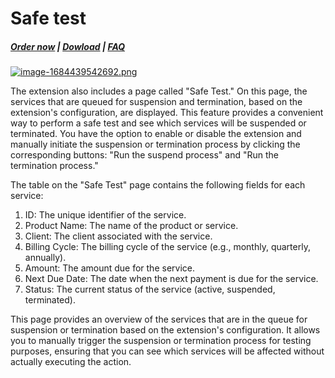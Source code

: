 # Safe test

#####  [Order now](https://puqcloud.com/whmcs-addon-puq-customization.php) | [Dowload](https://download.puqcloud.com/WHMCS/addons/PUQ-Customization/) | [FAQ](https://faq.puqcloud.com/)

[![image-1684439542692.png](https://doc.puq.info/uploads/images/gallery/2023-05/scaled-1680-/image-1684439542692.png)](https://doc.puq.info/uploads/images/gallery/2023-05/image-1684439542692.png)

The extension also includes a page called "Safe Test." On this page, the services that are queued for suspension and termination, based on the extension's configuration, are displayed. This feature provides a convenient way to perform a safe test and see which services will be suspended or terminated. You have the option to enable or disable the extension and manually initiate the suspension or termination process by clicking the corresponding buttons: "Run the suspend process" and "Run the termination process."

The table on the "Safe Test" page contains the following fields for each service:

1. ID: The unique identifier of the service.
2. Product Name: The name of the product or service.
3. Client: The client associated with the service.
4. Billing Cycle: The billing cycle of the service (e.g., monthly, quarterly, annually).
5. Amount: The amount due for the service.
6. Next Due Date: The date when the next payment is due for the service.
7. Status: The current status of the service (active, suspended, terminated).

This page provides an overview of the services that are in the queue for suspension or termination based on the extension's configuration. It allows you to manually trigger the suspension or termination process for testing purposes, ensuring that you can see which services will be affected without actually executing the action.
